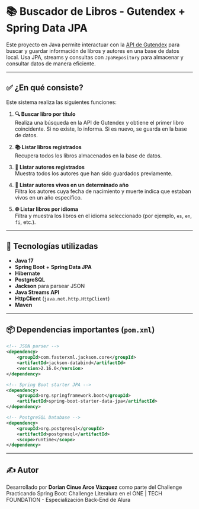# 📚 Buscador de Libros - Gutendex + Spring Data JPA

Este proyecto en Java permite interactuar con la [API de Gutendex](https://gutendex.com/) para buscar y guardar información de libros y autores en una base de datos local. Usa JPA, streams y consultas con `JpaRepository` para almacenar y consultar datos de manera eficiente.

---

## ✅ ¿En qué consiste?

Este sistema realiza las siguientes funciones:

1. **🔍 Buscar libro por título**  
   Realiza una búsqueda en la API de Gutendex y obtiene el primer libro coincidente. Si no existe, lo informa. Si es nuevo, se guarda en la base de datos.

2. **📚 Listar libros registrados**  
   Recupera todos los libros almacenados en la base de datos.

3. **👤 Listar autores registrados**  
   Muestra todos los autores que han sido guardados previamente.

4. **📅 Listar autores vivos en un determinado año**  
   Filtra los autores cuya fecha de nacimiento y muerte indica que estaban vivos en un año específico.

5. **🌐 Listar libros por idioma**  
   Filtra y muestra los libros en el idioma seleccionado (por ejemplo, `es`, `en`, `fi`, etc.).

---

## 🧰 Tecnologías utilizadas

- **Java 17**
- **Spring Boot** + **Spring Data JPA**
- **Hibernate**
- **PostgreSQL**
- **Jackson** para parsear JSON
- **Java Streams API**
- **HttpClient** (`java.net.http.HttpClient`)
- **Maven**

---

## 📦 Dependencias importantes (`pom.xml`)

```xml
<!-- JSON parser -->
<dependency>
    <groupId>com.fasterxml.jackson.core</groupId>
    <artifactId>jackson-databind</artifactId>
    <version>2.16.0</version>
</dependency>

<!-- Spring Boot starter JPA -->
<dependency>
    <groupId>org.springframework.boot</groupId>
    <artifactId>spring-boot-starter-data-jpa</artifactId>
</dependency>

<!-- PostgreSQL Database -->
<dependency>
    <groupId>org.postgresql</groupId>
    <artifactId>postgresql</artifactId>
    <scope>runtime</scope>
</dependency>
````

----
## ✍️ Autor
Desarrollado por **Dorian Cinue Arce Vázquez** como parte del Challenge Practicando Spring Boot: Challenge Literalura en el ONE | TECH FOUNDATION - Especialización Back-End de Alura
